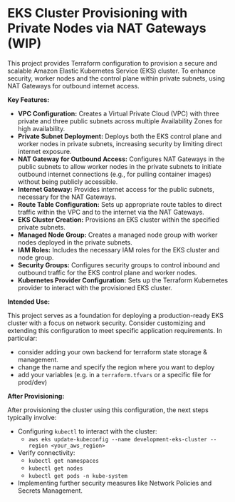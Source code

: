 # EKS Cluster Provisioning with Private Nodes via NAT Gateways (WIP)

This project provides Terraform configuration to provision a secure and scalable Amazon Elastic Kubernetes Service (EKS) cluster. To enhance security, worker nodes and the control plane within private subnets, using NAT Gateways for outbound internet access.

**Key Features:**

- **VPC Configuration:** Creates a Virtual Private Cloud (VPC) with three private and three public subnets across multiple Availability Zones for high availability.
- **Private Subnet Deployment:** Deploys both the EKS control plane and worker nodes in private subnets, increasing security by limiting direct internet exposure.
- **NAT Gateway for Outbound Access:** Configures NAT Gateways in the public subnets to allow worker nodes in the private subnets to initiate outbound internet connections (e.g., for pulling container images) without being publicly accessible.
- **Internet Gateway:** Provides internet access for the public subnets, necessary for the NAT Gateways.
- **Route Table Configuration:** Sets up appropriate route tables to direct traffic within the VPC and to the internet via the NAT Gateways.
- **EKS Cluster Creation:** Provisions an EKS cluster within the specified private subnets.
- **Managed Node Group:** Creates a managed node group with worker nodes deployed in the private subnets.
- **IAM Roles:** Includes the necessary IAM roles for the EKS cluster and node group.
- **Security Groups:** Configures security groups to control inbound and outbound traffic for the EKS control plane and worker nodes.
- **Kubernetes Provider Configuration:** Sets up the Terraform Kubernetes provider to interact with the provisioned EKS cluster.

**Intended Use:**

This project serves as a foundation for deploying a production-ready EKS cluster with a focus on network security. Consider customizing and extending this configuration to meet specific application requirements.
In particular:

- consider adding your own backend for terraform state storage & management.
- change the name and specify the region where you want to deploy
- add your variables (e.g. in a `terraform.tfvars` or a specific file for prod/dev)

**After Provisioning:**

After provisioning the cluster using this configuration, the next steps typically involve:

- Configuring `kubectl` to interact with the cluster:
  - `aws eks update-kubeconfig --name development-eks-cluster --region <your_aws_region>`
- Verify connectivity:
  - `kubectl get namespaces`
  - `kubectl get nodes`
  - `kubectl get pods -n kube-system`
- Implementing further security measures like Network Policies and Secrets Management.
